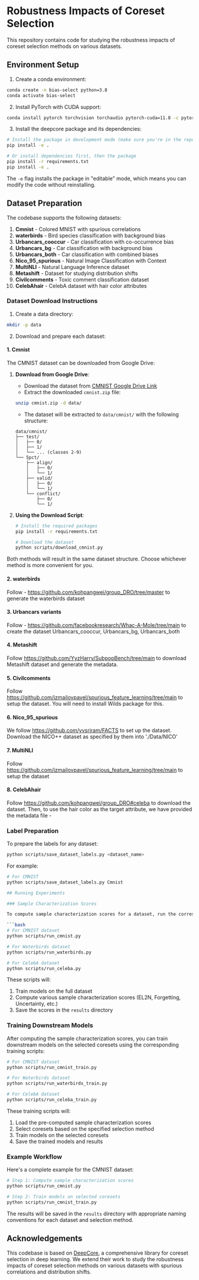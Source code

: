 # Robustness Impacts of Coreset Selection

This repository contains code for studying the robustness impacts of coreset selection methods on various datasets.

## Environment Setup

1. Create a conda environment:
```bash
conda create -n bias-select python=3.8
conda activate bias-select
```

2. Install PyTorch with CUDA support:
```bash
conda install pytorch torchvision torchaudio pytorch-cuda=11.8 -c pytorch -c nvidia
```

3. Install the deepcore package and its dependencies:
```bash
# Install the package in development mode (make sure you're in the repository root directory)
pip install -e .

# Or install dependencies first, then the package
pip install -r requirements.txt
pip install -e .
```

The `-e` flag installs the package in "editable" mode, which means you can modify the code without reinstalling.

## Dataset Preparation

The codebase supports the following datasets:

1. **Cmnist** - Colored MNIST with spurious correlations
2. **waterbirds** - Bird species classification with background bias
3. **Urbancars_cooccur** - Car classification with co-occurrence bias
4. **Urbancars_bg** - Car classification with background bias
5. **Urbancars_both** - Car classification with combined biases
6. **Nico_95_spurious** - Natural Image Classification with Context
7. **MultiNLI** - Natural Language Inference dataset
8. **Metashift** - Dataset for studying distribution shifts
9. **Civilcomments** - Toxic comment classification dataset
10. **CelebAhair** - CelebA dataset with hair color attributes

### Dataset Download Instructions

1. Create a data directory:
```bash
mkdir -p data
```

2. Download and prepare each dataset:

#### 1. Cmnist
The CMNIST dataset can be downloaded from Google Drive:

1. **Download from Google Drive**:
   - Download the dataset from [CMNIST Google Drive Link](https://drive.google.com/file/d/11E2l_aifV4C6RfA86K7TJBjjz63YM5db/view?usp=sharing)
   - Extract the downloaded `cmnist.zip` file:
   ```bash
   unzip cmnist.zip -d data/
   ```
   - The dataset will be extracted to `data/cmnist/` with the following structure:
   ```
   data/cmnist/
   ├── test/
   │   ├── 0/
   │   ├── 1/
   │   └── ... (classes 2-9)
   └── 5pct/
       ├── align/
       │   ├── 0/
       │   └── 1/
       ├── valid/
       │   ├── 0/
       │   └── 1/
       └── conflict/
           ├── 0/
           └── 1/
   ```

2. **Using the Download Script**:
   ```bash
   # Install the required packages
   pip install -r requirements.txt
   
   # Download the dataset
   python scripts/download_cmnist.py
   ```

Both methods will result in the same dataset structure. Choose whichever method is more convenient for you.

#### 2. waterbirds
Follow - https://github.com/kohpangwei/group_DRO/tree/master to generate the waterbirds dataset

#### 3. Urbancars variants
Follow - https://github.com/facebookresearch/Whac-A-Mole/tree/main to create the dataset
Urbancars_cooccur, Urbancars_bg, Urbancars_both 

#### 4. Metashift
Follow https://github.com/YyzHarry/SubpopBench/tree/main to download Metashift dataset and generate the metadata.

#### 5. Civilcomments
Follow https://github.com/izmailovpavel/spurious_feature_learning/tree/main to setup the dataset. You will need to install Wilds package for this.

#### 6. Nico_95_spurious
We follow https://github.com/yvsriram/FACTS to set up the dataset. Download the NICO++ dataset as specified by them into './Data/NICO'

#### 7. MultiNLI
Follow https://github.com/izmailovpavel/spurious_feature_learning/tree/main to setup the dataset

#### 8. CelebAhair
Follow https://github.com/kohpangwei/group_DRO#celeba to download the dataset. Then, to use the hair color as the target attribute, we have provided the metadata file - 

### Label Preparation

To prepare the labels for any dataset:

```bash
python scripts/save_dataset_labels.py <dataset_name>
```

For example:
```bash
# For CMNIST
python scripts/save_dataset_labels.py Cmnist

## Running Experiments

### Sample Characterization Scores

To compute sample characterization scores for a dataset, run the corresponding script in the `scripts` directory:

```bash
# For CMNIST dataset
python scripts/run_cmnist.py

# For Waterbirds dataset
python scripts/run_waterbirds.py

# For CelebA dataset
python scripts/run_celeba.py
```

These scripts will:
1. Train models on the full dataset
2. Compute various sample characterization scores (EL2N, Forgetting, Uncertainty, etc.)
3. Save the scores in the `results` directory

### Training Downstream Models

After computing the sample characterization scores, you can train downstream models on the selected coresets using the corresponding training scripts:

```bash
# For CMNIST dataset
python scripts/run_cmnist_train.py

# For Waterbirds dataset
python scripts/run_waterbirds_train.py

# For CelebA dataset
python scripts/run_celeba_train.py
```

These training scripts will:
1. Load the pre-computed sample characterization scores
2. Select coresets based on the specified selection method
3. Train models on the selected coresets
4. Save the trained models and results

### Example Workflow

Here's a complete example for the CMNIST dataset:

```bash
# Step 1: Compute sample characterization scores
python scripts/run_cmnist.py

# Step 2: Train models on selected coresets
python scripts/run_cmnist_train.py
```

The results will be saved in the `results` directory with appropriate naming conventions for each dataset and selection method.

## Acknowledgements

This codebase is based on [DeepCore](https://github.com/PatrickZH/DeepCore), a comprehensive library for coreset selection in deep learning. We extend their work to study the robustness impacts of coreset selection methods on various datasets with spurious correlations and distribution shifts.






